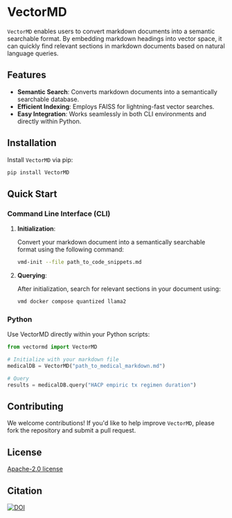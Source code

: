# VectorMD

`VectorMD` enables users to convert markdown documents into a semantic searchable format. By embedding markdown headings into vector space, it can quickly find relevant sections in markdown documents based on natural language queries.

## Features

- **Semantic Search**: Converts markdown documents into a semantically searchable database.
- **Efficient Indexing**: Employs FAISS for lightning-fast vector searches.
- **Easy Integration**: Works seamlessly in both CLI environments and directly within Python.

## Installation

Install `VectorMD` via pip:

```bash
pip install VectorMD
```

## Quick Start

### Command Line Interface (CLI)

1. **Initialization**:

   Convert your markdown document into a semantically searchable format using the following command:
   
   ```bash
   vmd-init --file path_to_code_snippets.md
   ```

2. **Querying**:

   After initialization, search for relevant sections in your document using:
   
   ```bash
   vmd docker compose quantized llama2
   ```

### Python

Use VectorMD directly within your Python scripts:

```python
from vectormd import VectorMD

# Initialize with your markdown file
medicalDB = VectorMD("path_to_medical_markdown.md")

# Query
results = medicalDB.query("HACP empiric tx regimen duration")
```

## Contributing

We welcome contributions! If you'd like to help improve `VectorMD`, please fork the repository and submit a pull request.

## License

[Apache-2.0 license](LICENSE)

## Citation

[![DOI](https://zenodo.org/badge/680496506.svg)](https://zenodo.org/badge/latestdoi/680496506)

